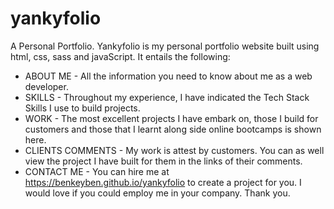# yankyfolio
A Personal Portfolio. 
Yankyfolio is my personal portfolio website built using html, css, sass and javaScript. It entails the following:
* ABOUT ME - All the information you need to know about me as a web developer.
* SKILLS - Throughout my experience, I have indicated the Tech Stack Skills I use to build projects.
* WORK - The most excellent projects I have embark on, those I build for customers and those that I learnt along side online bootcamps is shown here.
* CLIENTS COMMENTS - My work is attest by customers. You can as well view the project I have built for them in the links of their comments.
* CONTACT ME - You can hire me at https://benkeyben.github.io/yankyfolio to create a project for you. I would love if you could employ me in your company. Thank you.
